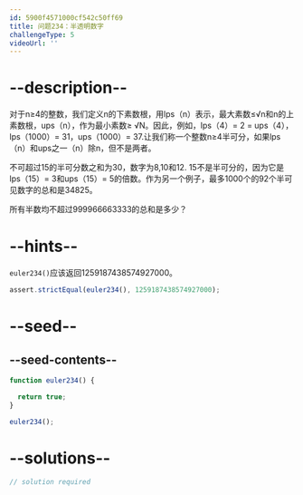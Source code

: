 ```yaml
---
id: 5900f4571000cf542c50ff69
title: 问题234：半透明数字
challengeType: 5
videoUrl: ''
---
```


# --description--

对于n≥4的整数，我们定义n的下素数根，用lps（n）表示，最大素数≤√n和n的上素数根，ups（n），作为最小素数≥ √N。因此，例如，lps（4）= 2 = ups（4），lps（1000）= 31，ups（1000）= 37.让我们称一个整数n≥4半可分，如果lps（n）和ups之一（n）除n，但不是两者。

不可超过15的半可分数之和为30，数字为8,10和12. 15不是半可分的，因为它是lps（15）= 3和ups（15）= 5的倍数。作为另一个例子，最多1000个的92个半可见数字的总和是34825。

所有半数均不超过999966663333的总和是多少？

# --hints--

`euler234()`应该返回1259187438574927000。

```js
assert.strictEqual(euler234(), 1259187438574927000);
```

# --seed--

## --seed-contents--

```js
function euler234() {

  return true;
}

euler234();
```

# --solutions--

```js
// solution required
```
